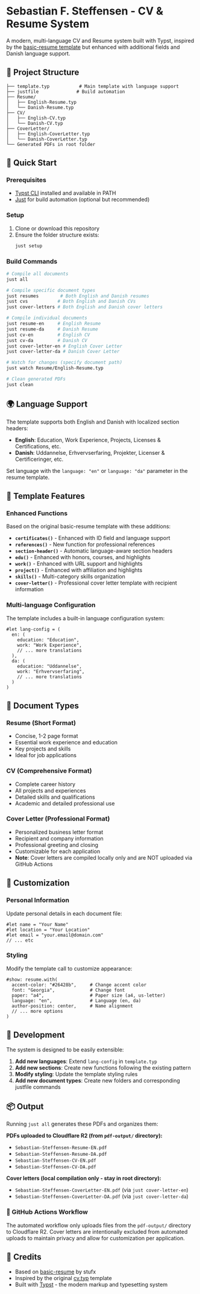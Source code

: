 # Sebastian F. Steffensen - CV & Resume System

A modern, multi-language CV and Resume system built with Typst, inspired by the [basic-resume template](https://github.com/stuxf/basic-typst-resume-template) but enhanced with additional fields and Danish language support.

## 📁 Project Structure

```
├── template.typ           # Main template with language support
├── justfile              # Build automation
├── Resume/
│   ├── English-Resume.typ
│   └── Danish-Resume.typ
├── CV/
│   ├── English-CV.typ
│   └── Danish-CV.typ
├── CoverLetter/
│   ├── English-CoverLetter.typ
│   └── Danish-CoverLetter.typ
└── Generated PDFs in root folder
```

## 🚀 Quick Start

### Prerequisites

- [Typst CLI](https://github.com/typst/typst) installed and available in PATH
- [Just](https://github.com/casey/just) for build automation (optional but recommended)

### Setup

1. Clone or download this repository
2. Ensure the folder structure exists:
   ```bash
   just setup
   ```

### Build Commands

```bash
# Compile all documents
just all

# Compile specific document types
just resumes        # Both English and Danish resumes
just cvs           # Both English and Danish CVs
just cover-letters # Both English and Danish cover letters

# Compile individual documents
just resume-en     # English Resume
just resume-da     # Danish Resume
just cv-en         # English CV
just cv-da         # Danish CV
just cover-letter-en # English Cover Letter
just cover-letter-da # Danish Cover Letter

# Watch for changes (specify document path)
just watch Resume/English-Resume.typ

# Clean generated PDFs
just clean
```

## 🌍 Language Support

The template supports both English and Danish with localized section headers:

- **English**: Education, Work Experience, Projects, Licenses & Certifications, etc.
- **Danish**: Uddannelse, Erhvervserfaring, Projekter, Licenser & Certificeringer, etc.

Set language with the `language: "en"` or `language: "da"` parameter in the resume template.

## 📝 Template Features

### Enhanced Functions

Based on the original basic-resume template with these additions:

- **`certificates()`** - Enhanced with ID field and language support
- **`references()`** - New function for professional references
- **`section-header()`** - Automatic language-aware section headers
- **`edu()`** - Enhanced with honors, courses, and highlights
- **`work()`** - Enhanced with URL support and highlights
- **`project()`** - Enhanced with affiliation and highlights
- **`skills()`** - Multi-category skills organization
- **`cover-letter()`** - Professional cover letter template with recipient information

### Multi-language Configuration

The template includes a built-in language configuration system:

```typst
#let lang-config = (
  en: (
    education: "Education",
    work: "Work Experience",
    // ... more translations
  ),
  da: (
    education: "Uddannelse",
    work: "Erhvervserfaring",
    // ... more translations
  )
)
```

## 📄 Document Types

### Resume (Short Format)

- Concise, 1-2 page format
- Essential work experience and education
- Key projects and skills
- Ideal for job applications

### CV (Comprehensive Format)

- Complete career history
- All projects and experiences
- Detailed skills and qualifications
- Academic and detailed professional use

### Cover Letter (Professional Format)

- Personalized business letter format
- Recipient and company information
- Professional greeting and closing
- Customizable for each application
- **Note**: Cover letters are compiled locally only and are NOT uploaded via GitHub Actions

## 🎨 Customization

### Personal Information

Update personal details in each document file:

```typst
#let name = "Your Name"
#let location = "Your Location"
#let email = "your.email@domain.com"
// ... etc
```

### Styling

Modify the template call to customize appearance:

```typst
#show: resume.with(
  accent-color: "#26428b",     # Change accent color
  font: "Georgia",             # Change font
  paper: "a4",                 # Paper size (a4, us-letter)
  language: "en",              # Language (en, da)
  author-position: center,     # Name alignment
  // ... more options
)
```

## 🔧 Development

The system is designed to be easily extensible:

1. **Add new languages**: Extend `lang-config` in `template.typ`
2. **Add new sections**: Create new functions following the existing pattern
3. **Modify styling**: Update the template styling rules
4. **Add new document types**: Create new folders and corresponding justfile commands

## 📦 Output

Running `just all` generates these PDFs and organizes them:

**PDFs uploaded to Cloudflare R2 (from `pdf-output/` directory):**

- `Sebastian-Steffensen-Resume-EN.pdf`
- `Sebastian-Steffensen-Resume-DA.pdf`
- `Sebastian-Steffensen-CV-EN.pdf`
- `Sebastian-Steffensen-CV-DA.pdf`

**Cover letters (local compilation only - stay in root directory):**

- `Sebastian-Steffensen-CoverLetter-EN.pdf` (via `just cover-letter-en`)
- `Sebastian-Steffensen-CoverLetter-DA.pdf` (via `just cover-letter-da`)

### 🚀 GitHub Actions Workflow

The automated workflow only uploads files from the `pdf-output/` directory to Cloudflare R2. Cover letters are intentionally excluded from automated uploads to maintain privacy and allow for customization per application.

## 🙏 Credits

- Based on [basic-resume](https://github.com/stuxf/basic-typst-resume-template) by stufx
- Inspired by the original [cv.typ](https://github.com/jskherman/cv.typ) template
- Built with [Typst](https://typst.app/) - the modern markup and typesetting system
